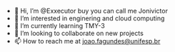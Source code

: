 - 👋 Hi, I’m @Exxecutor buy you can call me Jonivictor
- 👀 I’m interested in enginering and cloud computing
- 🌱 I’m currently learning TMY-3
- 💞️ I’m looking to collaborate on new projects
- 📫 How to reach me at joao.fagundes@unifesp.br

<!---
Exxecutor/Exxecutor is a ✨ special ✨ repository because its `README.md` (this file) appears on your GitHub profile.
You can click the Preview link to take a look at your changes.
--->
